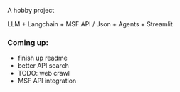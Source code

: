 A hobby project

LLM + Langchain + MSF API / Json + Agents + Streamlit


### Coming up:
- finish up readme
- better API search
- TODO: web crawl
- MSF API integration

